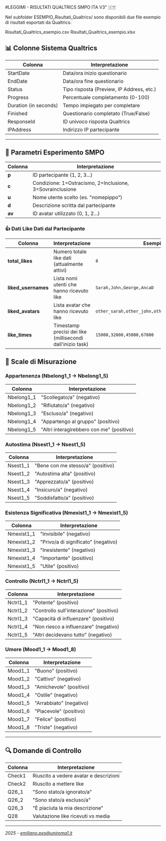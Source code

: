 #LEGGIMI - RISULTATI QUALTRICS  SMPO ITA V3" 🇮🇹

Nel subfolder ESEMPIO_Risultati_Qualtrics/ sono disponibili due file esempio di risultati esportati da Qualtrics:

Risultati_Qualtrics_esempio.csv
Risultati_Qualtrics_esempio.xlsx

## 📊 Colonne Sistema Qualtrics

| **Colonna** | **Interpretazione** |
|-------------|-------------------|
| StartDate | Data/ora inizio questionario |
| EndDate | Data/ora fine questionario |
| Status | Tipo risposta (Preview, IP Address, etc.) |
| Progress | Percentuale completamento (0-100) |
| Duration (in seconds) | Tempo impiegato per completare |
| Finished | Questionario completato (True/False) |
| ResponseId | ID univoco risposta Qualtrics |
| IPAddress | Indirizzo IP partecipante |

---

## 🎯 Parametri Esperimento SMPO

| **Colonna** | **Interpretazione** |
|-------------|-------------------|
| **p** | ID partecipante (1, 2, 3...) |
| **c** | Condizione: 1=Ostracismo, 2=Inclusione, 3=Sovrainclusione |
| **u** | Nome utente scelto (es. "nomepippo") |
| **d** | Descrizione scritta dal partecipante |
| **av** | ID avatar utilizzato (0, 1, 2...) |

### 👍 Dati Like Dati dal Partecipante

| **Colonna** | **Interpretazione** | **Esempio** |
|-------------|-------------------|-------------|
| **total_likes** | Numero totale like dati (attualmente attivi) | `8` |
| **liked_usernames** | Lista nomi utenti che hanno ricevuto like | `Sarah,John,George,AncaD` |
| **liked_avatars** | Lista avatar che hanno ricevuto like | `other_sarah,other_john,other_george,other_anca` |
| **like_times** | Timestamp precisi dei like (millisecondi dall'inizio task) | `15000,32000,45000,67000` |


## 📝 Scale di Misurazione

### Appartenenza (Nbelong1_1 → Nbelong1_5)
| **Colonna** | **Interpretazione** |
|-------------|-------------------|
| Nbelong1_1 | "Scollegato/a" (negativo) |
| Nbelong1_2 | "Rifiutato/a" (negativo) |
| Nbelong1_3 | "Escluso/a" (negativo) |
| Nbelong1_4 | "Appartengo al gruppo" (positivo) |
| Nbelong1_5 | "Altri interagirebbero con me" (positivo) |

### Autostima (Nsest1_1 → Nsest1_5)
| **Colonna** | **Interpretazione** |
|-------------|-------------------|
| Nsest1_1 | "Bene con me stesso/a" (positivo) |
| Nsest1_2 | "Autostima alta" (positivo) |
| Nsest1_3 | "Apprezzato/a" (positivo) |
| Nsest1_4 | "Insicuro/a" (negativo) |
| Nsest1_5 | "Soddisfatto/a" (positivo) |

### Esistenza Significativa (Nmexist1_1 → Nmexist1_5)
| **Colonna** | **Interpretazione** |
|-------------|-------------------|
| Nmexist1_1 | "Invisibile" (negativo) |
| Nmexist1_2 | "Privo/a di significato" (negativo) |
| Nmexist1_3 | "Inesistente" (negativo) |
| Nmexist1_4 | "Importante" (positivo) |
| Nmexist1_5 | "Utile" (positivo) |

### Controllo (Nctrl1_1 → Nctrl1_5)
| **Colonna** | **Interpretazione** |
|-------------|-------------------|
| Nctrl1_1 | "Potente" (positivo) |
| Nctrl1_2 | "Controllo sull'interazione" (positivo) |
| Nctrl1_3 | "Capacità di influenzare" (positivo) |
| Nctrl1_4 | "Non riesco a influenzare" (negativo) |
| Nctrl1_5 | "Altri decidevano tutto" (negativo) |

### Umore (Mood1_1 → Mood1_8)
| **Colonna** | **Interpretazione** |
|-------------|-------------------|
| Mood1_1 | "Buono" (positivo) |
| Mood1_2 | "Cattivo" (negativo) |
| Mood1_3 | "Amichevole" (positivo) |
| Mood1_4 | "Ostile" (negativo) |
| Mood1_5 | "Arrabbiato" (negativo) |
| Mood1_6 | "Piacevole" (positivo) |
| Mood1_7 | "Felice" (positivo) |
| Mood1_8 | "Triste" (negativo) |

---

## 🔍 Domande di Controllo

| **Colonna** | **Interpretazione** |
|-------------|-------------------|
| Check1 | Riuscito a vedere avatar e descrizioni |
| Check2 | Riuscito a mettere like |
| Q26_1 | "Sono stato/a ignorato/a" |
| Q26_2 | "Sono stato/a escluso/a" |
| Q26_3 | "È piaciuta la mia descrizione" |
| Q28 | Valutazione like ricevuti vs media |

---

*2025 - emiliano.pes@uniroma1.it*
